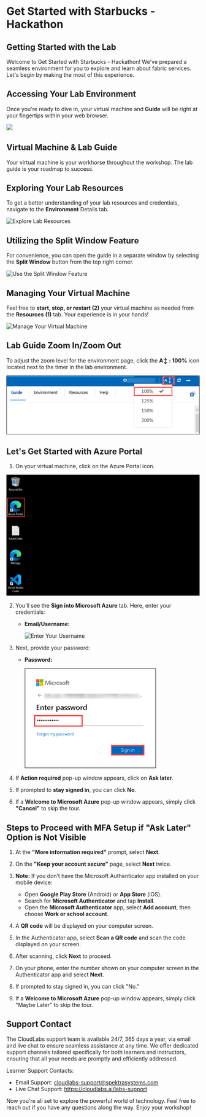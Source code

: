 # Get Started with Starbucks - Hackathon

## Getting Started with the Lab

Welcome to Get Started with Starbucks - Hackathon! We've prepared a seamless environment for you to explore and learn about fabric services. Let's begin by making the most of this experience.

## Accessing Your Lab Environment

Once you're ready to dive in, your virtual machine and **Guide** will be right at your fingertips within your web browser.
 
![](./Images/fabric-home.png)

## Virtual Machine & Lab Guide

Your virtual machine is your workhorse throughout the workshop. The lab guide is your roadmap to success.

## Exploring Your Lab Resources
 
To get a better understanding of your lab resources and credentials, navigate to the **Environment** Details tab.
 
![Explore Lab Resources](./Images/june-getting-started-3.png)
 
## Utilizing the Split Window Feature
 
For convenience, you can open the guide in a separate window by selecting the **Split Window** button from the top right corner.
 
![Use the Split Window Feature](./Images/june-getting-started-2.png)
 
## Managing Your Virtual Machine
 
Feel free to **start, stop, or restart (2)** your virtual machine as needed from the **Resources** **(1)** tab. Your experience is in your hands!
 
![Manage Your Virtual Machine](./Images/8-7-25-g2.png)
 
## Lab Guide Zoom In/Zoom Out
 
To adjust the zoom level for the environment page, click the **A↕ : 100%** icon located next to the timer in the lab environment.

 ![OpenAI](./Images/june-getting-started-6upd.png)

## Let's Get Started with Azure Portal

1. On your virtual machine, click on the Azure Portal icon.

![azure portal desktop icon](./Images/portal.png)

2. You'll see the **Sign into Microsoft Azure** tab. Here, enter your credentials:

   - **Email/Username:** <inject key="AzureAdUserEmail"></inject>

     ![Enter Your Username](./Images/UserName.png)

3. Next, provide your password:

   - **Password:** <inject key="AzureAdUserPassword"></inject>

     ![Enter Your Password](./Images/Password.png)

4. If **Action required** pop-up window appears, click on **Ask later**.
5. If prompted to **stay signed in**, you can click **No**.
6. If a **Welcome to Microsoft Azure** pop-up window appears, simply click **"Cancel"** to skip the tour.

## Steps to Proceed with MFA Setup if "Ask Later" Option is Not Visible

1. At the **"More information required"** prompt, select **Next**.

1. On the **"Keep your account secure"** page, select **Next** twice.

1. **Note:** If you don’t have the Microsoft Authenticator app installed on your mobile device:

   - Open **Google Play Store** (Android) or **App Store** (iOS).
   - Search for **Microsoft Authenticator** and tap **Install**.
   - Open the **Microsoft Authenticator** app, select **Add account**, then choose **Work or school account**.

1. A **QR code** will be displayed on your computer screen.

1. In the Authenticator app, select **Scan a QR code** and scan the code displayed on your screen.

1. After scanning, click **Next** to proceed.

1. On your phone, enter the number shown on your computer screen in the Authenticator app and select **Next**.
1. If prompted to stay signed in, you can click "No."

1. If a **Welcome to Microsoft Azure** pop-up window appears, simply click "Maybe Later" to skip the tour.

## Support Contact

The CloudLabs support team is available 24/7, 365 days a year, via email and live chat to ensure seamless assistance at any time. We offer dedicated support channels tailored specifically for both learners and instructors, ensuring that all your needs are promptly and efficiently addressed.

Learner Support Contacts:

- Email Support: [cloudlabs-support@spektrasystems.com](mailto:cloudlabs-support@spektrasystems.com)
- Live Chat Support: https://cloudlabs.ai/labs-support

Now you're all set to explore the powerful world of technology. Feel free to reach out if you have any questions along the way. Enjoy your workshop!
